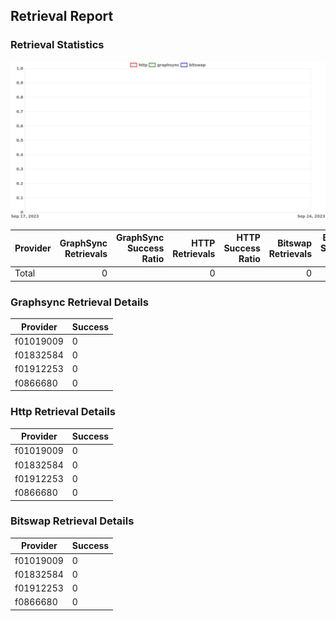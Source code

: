 ## Retrieval Report
### Retrieval Statistics
<img src="https://raw.githubusercontent.com/data-preservation-programs/filplus-checker-assets/main/filecoin-project/filecoin-plus-large-datasets/issues/2088/1695346135499.png"/>

| Provider | GraphSync Retrievals | GraphSync Success Ratio | HTTP Retrievals | HTTP Success Ratio | Bitswap Retrievals | Bitswap Success Ratio |
| :------- | -------------------: | ----------------------: | --------------: | -----------------: | -----------------: | --------------------: |
| Total    |                    0 |                         |               0 |                    |                  0 |                       |

### Graphsync Retrieval Details
| Provider  | Success |
| --------- | ------- |
| f01019009 | 0       |
| f01832584 | 0       |
| f01912253 | 0       |
| f0866680  | 0       |

### Http Retrieval Details
| Provider  | Success |
| --------- | ------- |
| f01019009 | 0       |
| f01832584 | 0       |
| f01912253 | 0       |
| f0866680  | 0       |

### Bitswap Retrieval Details
| Provider  | Success |
| --------- | ------- |
| f01019009 | 0       |
| f01832584 | 0       |
| f01912253 | 0       |
| f0866680  | 0       |

